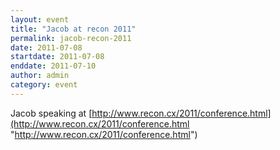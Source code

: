 ```yaml
---
layout: event
title: "Jacob at recon 2011"
permalink: jacob-recon-2011
date: 2011-07-08
startdate: 2011-07-08
enddate: 2011-07-10
author: admin
category: event
---
```


Jacob speaking at [http://www.recon.cx/2011/conference.html](http://www.recon.cx/2011/conference.html "http://www.recon.cx/2011/conference.html")


